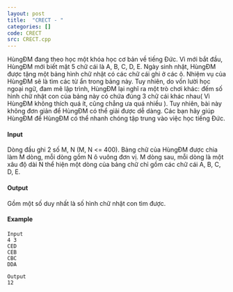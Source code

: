 ```yaml
---
layout: post
title:  "CRECT - "
categories: []
code: CRECT
src: CRECT.cpp
---
```




  


HùngĐM đang theo học một khóa học cơ bản về tiếng Đức. Vì mới bắt đầu, HùngĐM mới biết mặt 5 chữ cái là A, B, C, D, E. Ngày sinh nhật, HùngĐM được tặng một bảng hình chữ nhật có các chữ cái ghi ở các ô. Nhiệm vụ của HùngĐM sẽ là tìm các từ ẩn trong bảng này. Tuy nhiên, do vốn lười học ngoại ngữ, đam mê lập trình, HùngĐM lại nghĩ ra một trò chơi khác: đếm số hình chữ nhật con của bảng này có chứa đúng 3 chữ cái khác nhau( Vì HùngĐM không thích quá ít, cũng chẳng ưa quá nhiều ). Tuy nhiên, bài này không đơn giản để HùngĐM có thể giải được dễ dàng. Các bạn hãy giúp HùngĐM để HùngĐM có thể nhanh chóng tập trung vào việc học tiếng Đức.

#### Input

Dòng đầu ghi 2 số M, N (M, N <= 400). Bảng chữ của HùngĐM được chia làm M dòng, mỗi dòng gồm N ô vuông đơn vị. M dòng sau, mỗi dòng là một xâu độ dài N thể hiện một dòng của bảng chữ chỉ gồm các chữ cái A, B, C, D, E.

#### Output

Gồm một số duy nhất là số hình chữ nhật con tìm được.

#### Example

```
Input
4 3
CED
CEB
CBC
DDA

Output
12

```

<!--more-->

